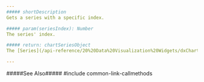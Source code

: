 ```yaml
---
##### shortDescription
Gets a series with a specific index.

##### param(seriesIndex): Number
The series' index.

##### return: chartSeriesObject
The [Series](/api-reference/20%20Data%20Visualization%20Widgets/dxChart/7%20Chart%20Elements/Series '{basewidgetpath}/Chart_Elements/Series/') object.

---
```

#####See Also#####
#include common-link-callmethods